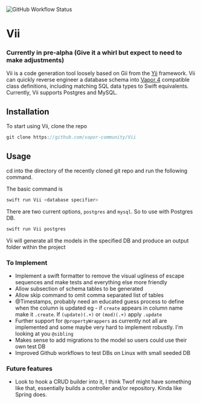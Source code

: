 ![GitHub Workflow Status](https://img.shields.io/github/workflow/status/vapor-community/Vii/test)

# Vii

### Currently in pre-alpha (Give it a whirl but expect to need to make adjustments)

Vii is a code generation tool loosely based on Gii from the [Yii](https://github.com/yiisoft/yii2) framework. Vii can quickly reverse engineer a database schema into [Vapor 4](https://github.com/vapor) compatible class definitions, including matching SQL data types to Swift equivalents. Currently, Vii supports Postgres and MySQL. 

## Installation
To start using Vii, clone the repo

```swift
git clone https://github.com/vapor-community/Vii
```

## Usage
cd into the directory of the recently cloned git repo and run the following command.

The basic command is
```swift
swift run Vii <database specifier>
```

There are two current options, `postgres` and `mysql`. 
So to use with Postgres DB.

```swift
swift run Vii postgres
```

Vii will generate all the models in the specified DB and produce an output folder within the project

### To Implement
- Implement a swift formatter to remove the visual ugliness of escape sequences and make tests and everything else more friendly
- Allow subsection of schema tables to be generated
- Allow skip command to omit comma separated list of tables
- @Timestamps, probably need an educated guess process to define when the column is updated eg - if `create` appears in column name make it `.create`. If `(update)(.+)` or `(mod)(.+)` apply `.update`
- Further support for `@propertyWrappers` as currently not all are implemented and some maybe very hard to implement robustly. I'm looking at you `@sibling`
- Makes sense to add migrations to the model so users could use their own test DB
- Improved Github workflows to test DBs on Linux with small seeded DB

### Future features
- Look to hook a CRUD builder into it, I think Twof might have something like that, essentially builds a controller and/or repository. Kinda like Spring does.

